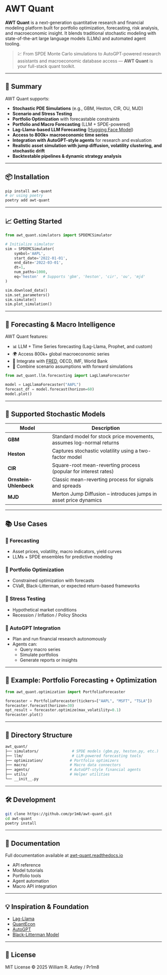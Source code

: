 # AWT Quant

**AWT Quant** is a next-generation quantitative research and financial modeling platform built for portfolio optimization, forecasting, risk analysis, and macroeconomic insight. It blends traditional stochastic modeling with state-of-the-art large language models (LLMs) and automated agent tooling.

> 💹 From SPDE Monte Carlo simulations to AutoGPT-powered research assistants and macroeconomic database access — **AWT Quant** is your full-stack quant toolkit.

---

## 🌟 Summary

AWT Quant supports:

- **Stochastic PDE Simulations** (e.g., GBM, Heston, CIR, OU, MJD)
- **Scenario and Stress Testing**
- **Portfolio Optimization** with forecastable constraints
- **Portfolio and Macro Forecasting** (LLM + SPDE-powered)
- **Lag-Llama-based LLM Forecasting** ([Hugging Face Model](https://huggingface.co/time-series-foundation-models/Lag-Llama))
- **Access to 800k+ macroeconomic time series**
- **Integration with AutoGPT-style agents** for research and evaluation
- **Realistic asset simulation with jump diffusion, volatility clustering, and stochastic drift**
- **Backtestable pipelines & dynamic strategy analysis**

---

## 📦 Installation

```bash
pip install awt-quant
# or using poetry
poetry add awt-quant
```

---

## 📈 Getting Started

```python
from awt_quant.simulators import SPDEMCSimulator

# Initialize simulator
sim = SPDEMCSimulator(
    symbol='AAPL',
    start_date='2022-01-01',
    end_date='2022-03-01',
    dt=1,
    num_paths=1000,
    eq='heston'  # Supports 'gbm', 'heston', 'cir', 'ou', 'mjd'
)

sim.download_data()
sim.set_parameters()
sim.simulate()
sim.plot_simulation()
```

---

## 🧠 Forecasting & Macro Intelligence

AWT Quant features:

- 📊 LLM + Time Series forecasting (Lag-Llama, Prophet, and custom)
- 🌍 Access 800k+ global macroeconomic series
- 🔗 Integrate with [FRED](https://fred.stlouisfed.org/), OECD, IMF, World Bank
- 🧮 Combine scenario assumptions with forward simulations

```python
from awt_quant.llm.forecasting import LagLlamaForecaster

model = LagLlamaForecaster("AAPL")
forecast_df = model.forecast(horizon=60)
model.plot()
```

---

## 🧬 Supported Stochastic Models

| Model | Description |
|-------|-------------|
| **GBM** | Standard model for stock price movements, assumes log-normal returns |
| **Heston** | Captures stochastic volatility using a two-factor model |
| **CIR** | Square-root mean-reverting process (popular for interest rates) |
| **Ornstein-Uhlenbeck** | Classic mean-reverting process for signals and spreads |
| **MJD** | Merton Jump Diffusion – introduces jumps in asset price dynamics |

---

## 📚 Use Cases

### 🧠 Forecasting
- Asset prices, volatility, macro indicators, yield curves
- LLMs + SPDE ensembles for predictive modeling

### 💼 Portfolio Optimization
- Constrained optimization with forecasts
- CVaR, Black-Litterman, or expected return-based frameworks

### 🧪 Stress Testing
- Hypothetical market conditions
- Recession / Inflation / Policy Shocks

### 🧠 AutoGPT Integration
- Plan and run financial research autonomously
- Agents can:
  - Query macro series
  - Simulate portfolios
  - Generate reports or insights

---

## 🧠 Example: Portfolio Forecasting + Optimization

```python
from awt_quant.optimization import PortfolioForecaster

forecaster = PortfolioForecaster(tickers=["AAPL", "MSFT", "TSLA"])
forecaster.forecast(horizon=30)
opt_result = forecaster.optimize(max_volatility=0.1)
forecaster.plot()
```

---

## 📁 Directory Structure

```bash
awt_quant/
├── simulators/               # SPDE models (gbm.py, heston.py, etc.)
├── llm/                      # LLM-powered forecasting tools
├── optimization/            # Portfolio optimizers
├── macro/                   # Macro data connectors
├── agents/                  # AutoGPT-style financial agents
├── utils/                   # Helper utilities
└── __init__.py
```

---

## 🛠 Development

```bash
git clone https://github.com/pr1m8/awt-quant.git
cd awt-quant
poetry install
```

---

## 📖 Documentation

Full documentation available at [awt-quant.readthedocs.io](https://awt-quant.readthedocs.io/)

- API reference
- Model tutorials
- Portfolio tools
- Agent automation
- Macro API integration

---

## 💡 Inspiration & Foundation

- [Lag-Llama](https://huggingface.co/time-series-foundation-models/Lag-Llama)
- [QuantEcon](https://quantecon.org/)
- [AutoGPT](https://github.com/Torantulino/Auto-GPT)
- [Black-Litterman Model](https://www.investopedia.com/terms/b/blacklittermanmodel.asp)

---

## 📘 License

MIT License © 2025 William R. Astley / Pr1m8
